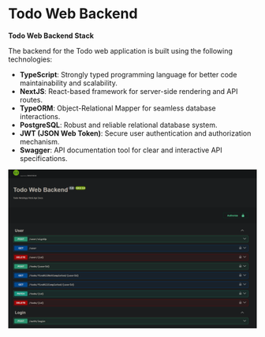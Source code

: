
# Todo Web Backend

**Todo Web Backend Stack**  

The backend for the Todo web application is built using the following technologies:  

- **TypeScript**: Strongly typed programming language for better code maintainability and scalability.  
- **NextJS**: React-based framework for server-side rendering and API routes.  
- **TypeORM**: Object-Relational Mapper for seamless database interactions.  
- **PostgreSQL**: Robust and reliable relational database system.  
- **JWT (JSON Web Token)**: Secure user authentication and authorization mechanism.  
- **Swagger**: API documentation tool for clear and interactive API specifications.  


![Todo Web](image.png)






